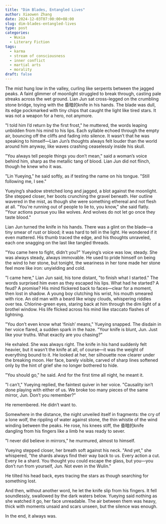 ```yaml
---
title: "Dim Blades, Entangled Lives"
author: Xiaowen Zhang
date: 2024-12-03T07:00:00+08:00
slug: dim-blades-entangled-lives
type: post
categories:
  - Wuxia
  - Literary Fiction
tags:
  - karma
  - stream of consciousness
  - inner conflict
  - martial arts
  - morality
draft: false
---
```


The mist hung low in the valley, curling like serpents between the jagged peaks. A faint glimmer of moonlight struggled to break through, casting pale streaks across the wet ground. Lian Jun sat cross-legged on the crumbling stone bridge, toying with the 昏暗的knife in his hands. The blade was dull, its edge pockmarked with tiny chips that caught the light like tired stars. It was not a weapon for a hero, not anymore.  

"I told him I’d return by the first frost," he muttered, the words leaping unbidden from his mind to his lips. Each syllable echoed through the empty air, bouncing off the cliffs and fading into silence. It wasn’t that he was speaking to himself—Lian Jun’s thoughts always felt louder than the world around him anyway, like waves crashing ceaselessly inside his skull.

"You always tell people things you don’t mean," said a woman’s voice behind him, sharp as the metallic tang of blood. Lian Jun did not flinch, though he knew who it was.  

"Lin Yueying," he said softly, as if testing the name on his tongue. "Still following me, I see."

Yueying’s shadow stretched long and jagged, a blot against the moonlight. She stepped closer, her boots crunching the gravel beneath. Her outline wavered in the mist, as though she were something ethereal and not flesh at all. "You're running out of people to lie to, you know," she said flatly. "Your actions pursue you like wolves. And wolves do not let go once they taste blood."

Lian Jun turned the knife in his hands. There was a glint on the blade—a tiny smear of rust or blood; it was hard to tell in the light. He wondered if it even mattered. His thumb traced the edge, and his thoughts unraveled, each one snagging on the last like tangled threads.

"You came here to fight, didn’t you?" Yueying’s voice was low, steady. She was always steady, always immovable. He used to pride himself on being the wind to her stone, but tonight, the weariness in her tone made her stone feel more like iron: unyielding and cold.  

"I came here," Lian Jun said, his tone distant, "to finish what I started." The words surprised him even as they escaped his lips. What had he started? A feud? A promise? His mind flickered back to faces—clear for a moment, then lost in shadow. A young boy clutching his wrist, his mouth smeared with rice. An old man with a beard like wispy clouds, whispering riddles over tea. Chlorine-green eyes, staring back at him through the dim light of a brothel window. His life flicked across his mind like staccato flashes of lightning.

"You don’t even know what ‘finish’ means," Yueying snapped. The disdain in her voice flared, a sudden spark in the haze. "Your knife is blunt, Jun. Just like your truths. What exactly are you chasing?"

He exhaled. She was always right. The knife in his hand suddenly felt heavier, but it wasn’t the knife at all, of course—it was the weight of everything bound to it. He looked at her, her silhouette now clearer under the breaking moon. Her face, barely visible, carved of sharp lines softened only by the hint of grief she no longer bothered to hide.

"You should go," he said. And for the first time all night, he meant it.

"I can’t," Yueying replied, the faintest quiver in her voice. "Causality isn’t done playing with either of us. We broke too many pieces of the same mirror, Jun. Don’t you remember?"

He remembered. He didn’t want to.

Somewhere in the distance, the night unveiled itself in fragments: the cry of a lone wolf, the rippling of water against stone, the thin whistle of the wind winding between the peaks. He rose, his knees stiff, the 昏暗的knife dangling from his fingers like a limb he was ready to sever.  

"I never did believe in mirrors," he murmured, almost to himself.

Yueying stepped closer, her breath soft against his neck. "And yet," she whispered, "the shards always find their way back to us. Every action a cut. Every lie a shard. You thought you could escape the glass, but you—you don’t run from yourself, Jun. Not even in the Wulin."

He tilted his head back, eyes tracing the stars as though searching for something lost.

And then, without another word, he let the knife slip from his fingers. It fell soundlessly, swallowed by the dark waters below. Yueying said nothing as she watched it go, her face unreadable. The air between them was heavy, thick with moments unsaid and scars unseen, but the silence was enough.

In the end, it always was.